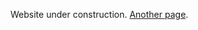 Website under construction. [Another page](https://jbudlender.github.io/research "This will be the research page").
